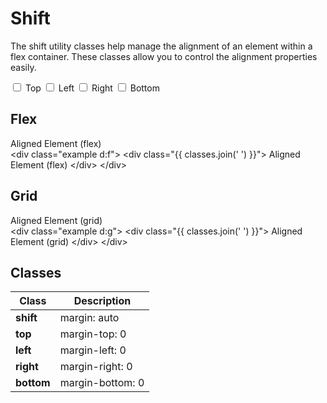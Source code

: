 <script setup>
import { reactive, computed } from 'vue';

const pos = reactive({
  top: false,
  left: false,
  right: false,
  bottom: false,
});

const classes = computed(() => {
  const arr = ['shift'];
  if (pos.top) arr.push('top');
  if (pos.left) arr.push('left');
  if (pos.right) arr.push('right');
  if (pos.bottom) arr.push('bottom');
  return arr
})

const text = computed(() => {
  const arr = ['Aligned Element'];
  if (pos.top) arr.unshift('top');
  if (pos.left) arr.unshift('left');
  if (pos.right) arr.unshift('right');
  if (pos.bottom) arr.unshift('bottom');
  return arr
})

</script>

# Shift

The shift utility classes help manage the alignment of an element within a flex container. These classes allow you to control the alignment properties easily.

<div class="d:f:y">

<div class="pos:s top">
  <div class="d:f wrap">
    <label class="sf-switch">
      <input v-model="pos.top" type="checkbox" /> <span>Top</span>
    </label>
    <label class="sf-switch">
      <input v-model="pos.left" type="checkbox" /> <span>Left</span>
    </label>
    <label class="sf-switch">
      <input v-model="pos.right" type="checkbox" /> <span>Right</span>
    </label>
    <label class="sf-switch">
      <input v-model="pos.bottom" type="checkbox" /> <span>Bottom</span>
    </label>
  </div>
</div>
  
## Flex

  <div class="example d:f wrap">
    <div :class="classes">
      Aligned Element (flex)
    </div>
  </div>

<highlight lang="html">
&lt;div class="example d:f"&gt;
  &lt;div class="{{ classes.join(' ') }}"&gt;
    Aligned Element (flex)
  &lt;/div&gt;
&lt;/div&gt;
</highlight>

## Grid

  <div class="example d:g wrap">
    <div :class="classes">
      Aligned Element (grid)
    </div>
  </div>

<highlight lang="html">
&lt;div class="example d:g"&gt;
  &lt;div class="{{ classes.join(' ') }}"&gt;
    Aligned Element (grid)
  &lt;/div&gt;
&lt;/div&gt;
</highlight>

</div>

## Classes

<div class="d:f">
<table class="d:t w">
<thead>
<tr><th>Class</th><th>Description</th></tr>
</thead>
<tbody>
<tr><td><b>shift</b></td><td>margin: auto</td></tr>
<tr><td><b>top</b></td><td>margin-top: 0</td></tr>
<tr><td><b>left</b></td><td>margin-left: 0</td></tr>
<tr><td><b>right</b></td><td>margin-right: 0</td></tr>
<tr><td><b>bottom</b></td><td>margin-bottom: 0</td></tr>
</tbody>
</table>
</div>

